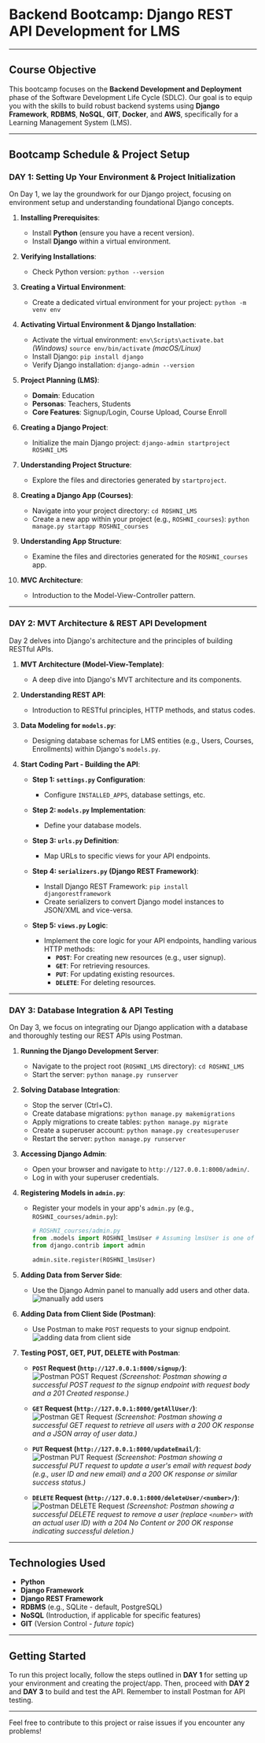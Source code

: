 # Backend Bootcamp: Django REST API Development for LMS

---

## Course Objective

This bootcamp focuses on the **Backend Development and Deployment** phase of the Software Development Life Cycle (SDLC). Our goal is to equip you with the skills to build robust backend systems using **Django Framework**, **RDBMS**, **NoSQL**, **GIT**, **Docker**, and **AWS**, specifically for a Learning Management System (LMS).

---

## Bootcamp Schedule & Project Setup

### DAY 1: Setting Up Your Environment & Project Initialization

On Day 1, we lay the groundwork for our Django project, focusing on environment setup and understanding foundational Django concepts.

1.  **Installing Prerequisites**:
    * Install **Python** (ensure you have a recent version).
    * Install **Django** within a virtual environment.

2.  **Verifying Installations**:
    * Check Python version:
        `python --version`

3.  **Creating a Virtual Environment**:
    * Create a dedicated virtual environment for your project:
        `python -m venv env`

4.  **Activating Virtual Environment & Django Installation**:
    * Activate the virtual environment:
        `env\Scripts\activate.bat` *(Windows)*
        `source env/bin/activate` *(macOS/Linux)*
    * Install Django:
        `pip install django`
    * Verify Django installation:
        `django-admin --version`

5.  **Project Planning (LMS)**:
    * **Domain**: Education
    * **Personas**: Teachers, Students
    * **Core Features**: Signup/Login, Course Upload, Course Enroll

6.  **Creating a Django Project**:
    * Initialize the main Django project:
        `django-admin startproject ROSHNI_LMS`

7.  **Understanding Project Structure**:
    * Explore the files and directories generated by `startproject`.

8.  **Creating a Django App (Courses)**:
    * Navigate into your project directory:
        `cd ROSHNI_LMS`
    * Create a new app within your project (e.g., `ROSHNI_courses`):
        `python manage.py startapp ROSHNI_courses`

9.  **Understanding App Structure**:
    * Examine the files and directories generated for the `ROSHNI_courses` app.

10. **MVC Architecture**:
    * Introduction to the Model-View-Controller pattern.

---

### DAY 2: MVT Architecture & REST API Development

Day 2 delves into Django's architecture and the principles of building RESTful APIs.

1.  **MVT Architecture (Model-View-Template)**:
    * A deep dive into Django's MVT architecture and its components.

2.  **Understanding REST API**:
    * Introduction to RESTful principles, HTTP methods, and status codes.

3.  **Data Modeling for `models.py`**:
    * Designing database schemas for LMS entities (e.g., Users, Courses, Enrollments) within Django's `models.py`.

4.  **Start Coding Part - Building the API**:

    * **Step 1: `settings.py` Configuration**:
        * Configure `INSTALLED_APPS`, database settings, etc.

    * **Step 2: `models.py` Implementation**:
        * Define your database models.

    * **Step 3: `urls.py` Definition**:
        * Map URLs to specific views for your API endpoints.

    * **Step 4: `serializers.py` (Django REST Framework)**:
        * Install Django REST Framework:
            `pip install djangorestframework`
        * Create serializers to convert Django model instances to JSON/XML and vice-versa.

    * **Step 5: `views.py` Logic**:
        * Implement the core logic for your API endpoints, handling various HTTP methods:
            * **`POST`**: For creating new resources (e.g., user signup).
            * **`GET`**: For retrieving resources.
            * **`PUT`**: For updating existing resources.
            * **`DELETE`**: For deleting resources.

---

### DAY 3: Database Integration & API Testing

On Day 3, we focus on integrating our Django application with a database and thoroughly testing our REST APIs using Postman.

1.  **Running the Django Development Server**:
    * Navigate to the project root (`ROSHNI_LMS` directory):
        `cd ROSHNI_LMS`
    * Start the server:
        `python manage.py runserver`

2.  **Solving Database Integration**:
    * Stop the server (Ctrl+C).
    * Create database migrations:
        `python manage.py makemigrations`
    * Apply migrations to create tables:
        `python manage.py migrate`
    * Create a superuser account:
        `python manage.py createsuperuser`
    * Restart the server:
        `python manage.py runserver`

3.  **Accessing Django Admin**:
    * Open your browser and navigate to `http://127.0.0.1:8000/admin/`.
    * Log in with your superuser credentials.

4.  **Registering Models in `admin.py`**:
    * Register your models in your app's `admin.py` (e.g., `ROSHNI_courses/admin.py`):
        ```python
        # ROSHNI_courses/admin.py
        from .models import ROSHNI_lmsUser # Assuming lmsUser is one of your models
        from django.contrib import admin

        admin.site.register(ROSHNI_lmsUser)
        ```

5.  **Adding Data from Server Side**:
    * Use the Django Admin panel to manually add users and other data.
    ![manually add users](IMG/PIC1.png)

6.  **Adding Data from Client Side (Postman)**:
    * Use Postman to make `POST` requests to your signup endpoint.
    ![adding data from client side](IMG/PIC2.png)

7.  **Testing POST, GET, PUT, DELETE with Postman**:

    * **`POST` Request (`http://127.0.0.1:8000/signup/`)**:
        ![Postman POST Request](IMG/POST.png)
        *(Screenshot: Postman showing a successful POST request to the signup endpoint with request body and a 201 Created response.)*

    * **`GET` Request (`http://127.0.0.1:8000/getAllUser/`)**:
        ![Postman GET Request](IMG/GET.png)
        *(Screenshot: Postman showing a successful GET request to retrieve all users with a 200 OK response and a JSON array of user data.)*

    * **`PUT` Request (`http://127.0.0.1:8000/updateEmail/`)**:
        ![Postman PUT Request](IMG/PUT.png)
        *(Screenshot: Postman showing a successful PUT request to update a user's email with request body (e.g., user ID and new email) and a 200 OK response or similar success status.)*

    * **`DELETE` Request (`http://127.0.0.1:8000/deleteUser/<number>/`)**:
        ![Postman DELETE Request](IMG/DELETE.png)
        *(Screenshot: Postman showing a successful DELETE request to remove a user (replace `<number>` with an actual user ID) with a 204 No Content or 200 OK response indicating successful deletion.)*

---

## Technologies Used

* **Python**
* **Django Framework**
* **Django REST Framework**
* **RDBMS** (e.g., SQLite - default, PostgreSQL)
* **NoSQL** (Introduction, if applicable for specific features)
* **GIT** (Version Control - *future topic*)
---

## Getting Started

To run this project locally, follow the steps outlined in **DAY 1** for setting up your environment and creating the project/app. Then, proceed with **DAY 2** and **DAY 3** to build and test the API. Remember to install Postman for API testing.

---

Feel free to contribute to this project or raise issues if you encounter any problems!
